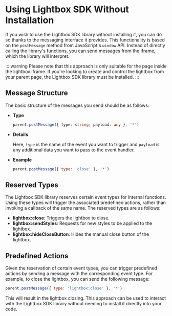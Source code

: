 # Using Lightbox SDK Without Installation

If you wish to use the Lightbox SDK library without installing it, you can do so thanks to the messaging interface it provides. This functionality is based on the `postMessage` method from JavaScript's `window` API. Instead of directly calling the library's functions, you can send messages from the iframe, which the library will interpret.

::: warning
Please note that this approach is only suitable for the page inside the lightbox iframe. If you're looking to create and control the lightbox from your parent page, the Lightbox SDK library must be installed.
:::

## Message Structure

The basic structure of the messages you send should be as follows:

- **Type**

  ```ts
  parent.postMessage({ type: string; payload: any }, '*')
  ```

- **Details**

  Here, `type` is the name of the event you want to trigger and `payload` is any additional data you want to pass to the event handler.

- **Example**

  ```js
  parent.postMessage({ type: 'close' }, '*')
  ```

## Reserved Types

The Lightbox SDK library reserves certain event types for internal functions. Using these types will trigger the associated predefined actions, rather than invoking a callback of the same name. The reserved types are as follows:

- **lightbox:close**: Triggers the lightbox to close.
- **lightbox:sendStyles**: Requests for new styles to be applied to the lightbox.
- **lightbox:hideCloseButton**: Hides the manual close button of the lightbox.

## Predefined Actions

Given the reservation of certain event types, you can trigger predefined actions by sending a message with the corresponding event type. For example, to close the lightbox, you can send the following message:

```js
parent.postMessage({ type: 'lightbox:close' }, '*')
```

This will result in the lightbox closing. This approach can be used to interact with the Lightbox SDK library without needing to install it directly into your code.